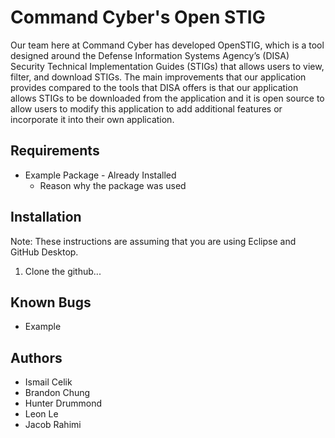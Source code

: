 # Command Cyber's Open STIG
Our team here at Command Cyber has developed OpenSTIG, which is a tool designed around the Defense Information Systems Agency’s (DISA) Security Technical Implementation Guides (STIGs) that allows users to view, filter, and download STIGs. The main improvements that our application provides compared to the tools that DISA offers is that our application allows STIGs to be downloaded from the application and it is open source to allow users to modify this application to add additional features or incorporate it into their own application.
## Requirements
[comment]: <> (List any of the external requirements, if it needs to be installed, and why they are used)
* Example Package - Already Installed
  * Reason why the package was used
## Installation 
[comment]: <> (Add steps for installation and common troubleshooting steps if necessary)
Note: These instructions are assuming that you are using Eclipse and GitHub Desktop.<br>
1. Clone the github...
## Known Bugs
[comment]: <> (List any known bugs by the deadline of the project)
* Example
## Authors
* Ismail Celik
* Brandon Chung
* Hunter Drummond
* Leon Le
* Jacob Rahimi
